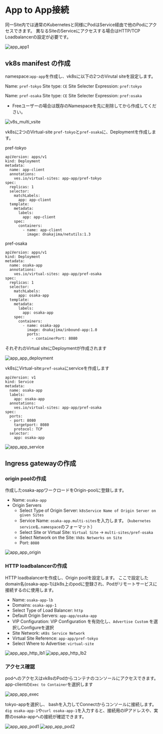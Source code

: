 # App to App接続

同一Site内では通常のKubernetesと同様にPodはService経由で他のPodにアクセスできます。
異なるSiteのServiceにアクセスする場合はHTTP/TCP Loadbalancerの設定が必要です。

![app_app1](./pics/app_app1.svg)

## vk8s manifest の作成

namespace:`app-app`を作成し、vk8sに以下の2つのVirutal siteを設定します。

Name: `pref-tokyo`
Site type: `CE`
Site Selecter Expression: `pref:tokyo`

Name: `pref-osaka`
Site type: `CE`
Site Selecter Expression: `pref:osaka`

- Freeユーザーの場合は既存のNamespaceを先に削除してから作成してください。

![v8s_multi_vsite](./pics/v8s_multi_vsite.png)

vk8sに2つのVirtual-site `pref-tokyo`と`pref-osaka`に、Deploymentを作成します。

pref-tokyo

```
apiVersion: apps/v1
kind: Deployment
metadata:
  name: app-client
  annotations:
    ves.io/virtual-sites: app-app/pref-tokyo
spec:
  replicas: 1
  selector:
    matchLabels:
      app: app-client
  template:
    metadata:
      labels:
        app: app-client
    spec:
      containers:
        - name: app-client
          image: dnakajima/netutils:1.3
```

pref-osaka

```
apiVersion: apps/v1
kind: Deployment
metadata:
  name: osaka-app
  annotations:
    ves.io/virtual-sites: app-app/pref-osaka
spec:
  replicas: 1
  selector:
    matchLabels:
      app: osaka-app
  template:
    metadata:
      labels:
        app: osaka-app
    spec:
      containers:
        - name: osaka-app
          image: dnakajima/inbound-app:1.0
          ports:
            - containerPort: 8080
```

それぞれのVirtual siteにDeploymentが作成されます

![app_app_deployment](./pics/app_app_deployment.png)

vk8sにVirtual-site:`pref-osaka`にserviceを作成します

```
apiVersion: v1
kind: Service
metadata:
  name: osaka-app
  labels:
    app: osaka-app
  annotations:
    ves.io/virtual-sites: app-app/pref-osaka
spec:
  ports:
  - port: 8080
    targetport: 8080
    protocol: TCP
  selector:
    app: osaka-app
```

![app_app_service](./pics/app_app_service.png)

## Ingress gatewayの作成

### origin poolの作成

作成したosaka-appワークロードをOrigin-poolに登録します。

- Name: `osaka-app`
- Origin Servers
  - Select Type of Origin Server: `k8sService Name of Origin Server on given Sites`
  - Service Name: `osaka-app.multi-sites`を入力します。 (`kubernetes service名.namespace`のフォーマット）
  - Select Site or Virtual Site: `Virtual Site` -> `multi-sites/pref-osaka`
  - Select Network on the Site: `Vk8s Networks on Site`
  - Port: `8080`

![app_app_origin](./pics/app_app_origin.png)

### HTTP loadbalancerの作成

HTTP loadbalancerを作成し、Origin poolを設定します。
ここで設定したdomain名(osaka-app-1)はk8s上のpodに登録され、Podがリモートサービスに接続するのに使用します。

- Name: `osaka-app-lb`
- Domains: `osaka-app-1`
- Select Type of Load Balancer: `http`
- Default Origin Servers: `app-app/osaka-app`
- VIP Configuration: VIP Configuration を有効化し、`Advertise Custom` を選択しConfigureを選択
- Site Network: `vK8s Service Network`
- Virtual Site Reference: `app-app/pref-tokyo`
- Select Where to Advertise: `virtual-site`


![app_app_http_lb1](./pics/app_app_http_lb1.png)
![app_app_http_lb2](./pics/app_app_http_lb2.png)

### アクセス確認

podへのアクセスはvk8sのPodからコンテナのコンソールにアクセスできます。
app-clientの`Exec to Container`を選択します

![app_app_exec](./pics/app_app_exec.png)

tokyo-appを選択し、 bashを入力してConnectからコンソールに接続します。`dig osaka-app-1`や`curl osaka-app-1`を入力すると、接続用のIPアドレスや、実際のosaka-appへの接続が確認できます。

![app_app_pod1](./pics/app_app_pod1.png)
![app_app_pod2](./pics/app_app_pod2.png)
 